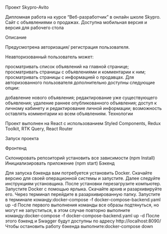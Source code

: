 
Проект Skypro-Avito

Дипломная работа на курсе “Веб-разработчик” в онлайн школе Skypro. Сайт с объявлениями о продажах. Доступна мобильная версия и версия для рабочего стола

Описание

Предусмотрена авторизация/ регистрация пользователя.

Неавторизованный пользователь может:

просматривать список объявлений на главной странице;
просматривать страницы с объявлениями и комментарии к ним;
просматривать страницы с информацией о продавцах.
Для авторизованного пользователя дополнительно доступны следующие опции:

добавление нового объявления;
редактирование уже существующего объявления;
удаление раннее опубликованного объявления;
доступ к личному кабинету и редактирование личной информации;
возможность оставлять комментарии ко всем объявлениям.
Технологии

Проект выполнен на React с использованием Styled Components, Redux Toolkit, RTK Query, React Router

Запуск проекта

Фронтенд

Склонировать репозиторий
установить все зависимости (npm Install)
Инициализировать приложение (npm start)
Бэкенд

Для запуска бэкенда вам потребуется установить Docker.
Скачайте версию для своей операционной системы и запустите.
Далее следуйте инструкциям установщика.
После установки перезагрузите компьютер.
Запустите Docker с помощью ярлыка.
Скачайте архив и разархивируйте его.
Через терминал перейдите в разархивированную папку.
Запустите в терминале команду:docker-compose -f docker-compose-backend.yaml up -d
После первого выполнения команды все образы подтянуться, но могут не запуститься, в этом случае повторно выполните команду:docker-compose -f docker-compose-backend.yaml up -d
После этого бэкенд и Swagger будут доступны по адресу http://localhost:8090/
Чтобы остановить работу бэкенда выполните:docker-compose down